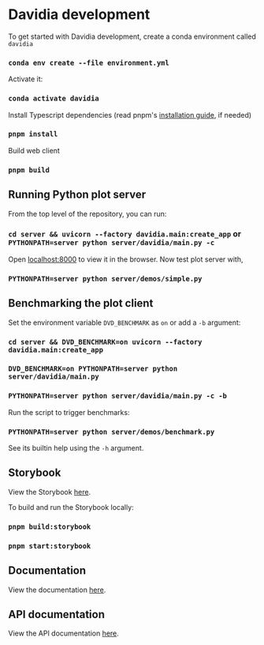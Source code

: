 # Davidia development

To get started with Davidia development, create a conda environment called `davidia`

### `conda env create --file environment.yml`

Activate it:

### `conda activate davidia`

Install Typescript dependencies (read pnpm's [installation guide](https://pnpm.io/installation), if needed)

### `pnpm install`

Build web client

### `pnpm build`

## Running Python plot server

From the top level of the repository, you can run:

### `cd server && uvicorn --factory davidia.main:create_app` or `PYTHONPATH=server python server/davidia/main.py -c`

Open [localhost:8000](http://localhost:8000) to view it in the browser. Now test plot server with,

### `PYTHONPATH=server python server/demos/simple.py`

## Benchmarking the plot client

Set the environment variable `DVD_BENCHMARK` as `on` or add a `-b` argument:

### `cd server && DVD_BENCHMARK=on uvicorn --factory davidia.main:create_app`
### `DVD_BENCHMARK=on PYTHONPATH=server python server/davidia/main.py`
### `PYTHONPATH=server python server/davidia/main.py -c -b`

Run the script to trigger benchmarks:

### `PYTHONPATH=server python server/demos/benchmark.py`

See its builtin help using the `-h` argument.

## Storybook

View the Storybook [here](https://diamondlightsource.github.io/davidia).

To build and run the Storybook locally:

### `pnpm build:storybook`
### `pnpm start:storybook`

## Documentation

View the documentation [here](https://diamondlightsource.github.io/davidia/typedocs/index.html).

## API documentation

View the API documentation [here](https://diamondlightsource.github.io/davidia/?path=/docs/api-documentation--docs).
